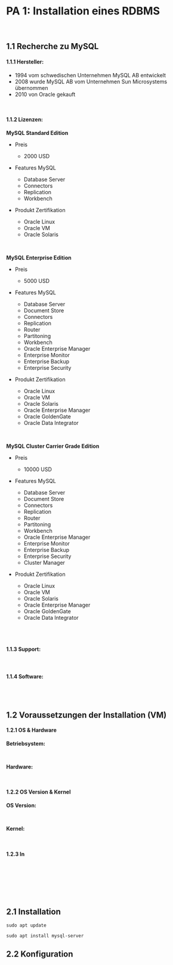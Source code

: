 # PA 1: Installation eines RDBMS

<br>

## 1.1 Recherche zu MySQL

#### 1.1.1 Hersteller:
- 1994 vom schwedischen Unternehmen MySQL AB entwickelt
- 2008 wurde MySQL AB vom Unternehmen Sun Microsystems übernommen
- 2010 von Oracle gekauft

<br>

#### 1.1.2 Lizenzen:
__MySQL Standard Edition__   
- Preis
    - 2000 USD

- Features MySQL
    - Database Server
    - Connectors
    - Replication
    - Workbench 
  
- Produkt Zertifikation
    - Oracle Linux
    - Oracle VM
    - Oracle Solaris

<br>


__MySQL Enterprise Edition__
    
- Preis
    - 5000 USD

- Features MySQL 
    - Database Server
    - Document Store
    - Connectors
    - Replication
    - Router
    - Partitoning
    - Workbench
    - Oracle Enterprise Manager
    - Enterprise Monitor
    - Enterprise Backup
    - Enterprise Security

- Produkt Zertifikation
    - Oracle Linux
    - Oracle VM
    - Oracle Solaris
    - Oracle Enterprise Manager
    - Oracle GoldenGate
    - Oracle Data Integrator

<br>


__MySQL Cluster Carrier Grade Edition__
- Preis
    - 10000 USD

- Features MySQL
    - Database Server
    - Document Store
    - Connectors
    - Replication
    - Router
    - Partitoning
    - Workbench
    - Oracle Enterprise Manager
    - Enterprise Monitor
    - Enterprise Backup
    - Enterprise Security
    - Cluster Manager

- Produkt Zertifikation
    - Oracle Linux
    - Oracle VM
    - Oracle Solaris
    - Oracle Enterprise Manager
    - Oracle GoldenGate
    - Oracle Data Integrator

<br>
<br>

#### 1.1.3 Support:


<br>

#### 1.1.4 Software:

<br>
<br>

## 1.2 Voraussetzungen der Installation (VM) 

#### 1.2.1 OS & Hardware

__Betriebsystem:__

<br>

__Hardware:__

<br>

#### 1.2.2 OS Version & Kernel

__OS Version:__

<br>

__Kernel:__

<br>

#### 1.2.3 In

<br>
<br>
<br>
<br>
<br>

## 2.1 Installation

```
sudo apt update
```

```
sudo apt install mysql-server
```

## 2.2 Konfiguration
